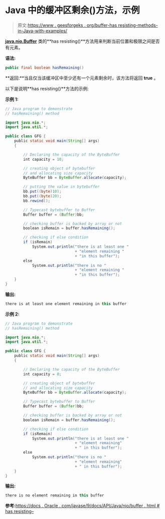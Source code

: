 # Java 中的缓冲区剩余()方法，示例

> 原文:[https://www . geesforgeks . org/buffer-has resisting-methods-in-Java-with-examples/](https://www.geeksforgeeks.org/buffer-hasremaining-methods-in-java-with-examples/)

**[java.nio.Buffer](https://www.geeksforgeeks.org/tag/java-bytebuffer/)** 类的**has resisting()**方法用来判断当前位置和极限之间是否有元素。

**语法:**

```java
public final boolean hasRemaining()
```

**返回:**当且仅当该缓冲区中至少还有一个元素剩余时，该方法将返回 **true** 。

以下是说明**has resisting()**方法的示例:

**示例 1:**

```java
// Java program to demonstrate
// hasRemaining() method

import java.nio.*;
import java.util.*;

public class GFG {
    public static void main(String[] args)
    {

        // Declaring the capacity of the ByteBuffer
        int capacity = 10;

        // creating object of bytebuffer
        // and allocating size capacity
        ByteBuffer bb = ByteBuffer.allocate(capacity);

        // putting the value in bytebuffer
        bb.put((byte)10);
        bb.put((byte)20);
        bb.rewind();

        // Typecast bytebuffer to Buffer
        Buffer buffer = (Buffer)bb;

        // checking buffer is backed by array or not
        boolean isRemain = buffer.hasRemaining();

        // checking if else condition
        if (isRemain)
            System.out.println("there is at least one "
                               + "element remaining "
                               + "in this buffer");
        else
            System.out.println("there is no "
                               + "element remaining "
                               + "in this buffer");
    }
}
```

**输出:**

```java
there is at least one element remaining in this buffer

```

**示例 2:**

```java
// Java program to demonstrate
// hasRemaining() method

import java.nio.*;
import java.util.*;

public class GFG {
    public static void main(String[] args)
    {

        // Declaring the capacity of the ByteBuffer
        int capacity = 0;

        // creating object of bytebuffer
        // and allocating size capacity
        ByteBuffer bb = ByteBuffer.allocate(capacity);

        // Typecast bytebuffer to Buffer
        Buffer buffer = (Buffer)bb;

        // checking buffer is backed by array or not
        boolean isRemain = buffer.hasRemaining();

        // checking if else condition
        if (isRemain)
            System.out.println("there is at least one "
                               + "element remaining"
                               + " in this buffer");
        else
            System.out.println("there is no "
                               + "element remaining"
                               + " in this buffer");
    }
}
```

**输出:**

```java
there is no element remaining in this buffer

```

**参考:**[https://docs . Oracle . com/javase/9/docs/API/Java/nio/buffer . html # has resisting–](https://docs.oracle.com/javase/9/docs/api/java/nio/Buffer.html#hasRemaining--)